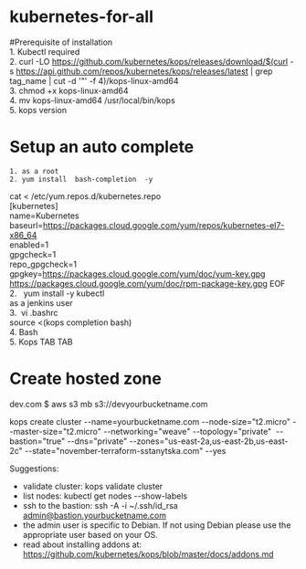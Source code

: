 # kubernetes-for-all
#Prerequisite of installation  
	1. Kubectl required  
	2. curl -LO https://github.com/kubernetes/kops/releases/download/$(curl -s https://api.github.com/repos/kubernetes/kops/releases/latest | grep tag_name | cut -d '"' -f 4)/kops-linux-amd64  
	3. chmod +x kops-linux-amd64  
	4. mv kops-linux-amd64 /usr/local/bin/kops  
	5. kops version  

# Setup an auto complete  
	1. as a root  
	2. yum install  bash-completion  -y  
cat <<EOF > /etc/yum.repos.d/kubernetes.repo  
[kubernetes]  
name=Kubernetes  
baseurl=https://packages.cloud.google.com/yum/repos/kubernetes-el7-x86_64  
enabled=1  
gpgcheck=1  
repo_gpgcheck=1  
gpgkey=https://packages.cloud.google.com/yum/doc/yum-key.gpg https://packages.cloud.google.com/yum/doc/rpm-package-key.gpg
EOF  
2.   yum install -y kubectl  
as a jenkins user  
3.  vi .bashrc  
source <(kops completion bash)  
4. Bash   
5. Kops TAB TAB  



# Create hosted zone
dev.com
$ aws s3 mb s3://devyourbucketname.com

kops create cluster --name=yourbucketname.com --node-size="t2.micro" --master-size="t2.micro" --networking="weave" --topology="private"  --bastion="true" --dns="private" --zones="us-east-2a,us-east-2b,us-east-2c" --state="november-terraform-sstanytska.com" --yes



Suggestions:  
 * validate cluster: kops validate cluster  
 * list nodes: kubectl get nodes --show-labels  
 * ssh to the bastion: ssh -A -i ~/.ssh/id_rsa admin@bastion.yourbucketname.com   
 * the admin user is specific to Debian. If not using Debian please use the appropriate user based on your OS.  
 * read about installing addons at: https://github.com/kubernetes/kops/blob/master/docs/addons.md  
 
